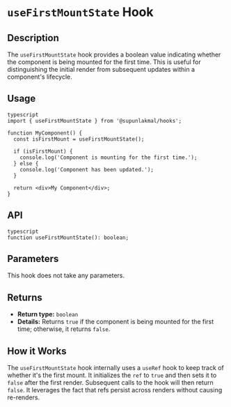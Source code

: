 # `useFirstMountState` Hook

## Description

The `useFirstMountState` hook provides a boolean value indicating whether the component is being mounted for the first time. This is useful for distinguishing the initial render from subsequent updates within a component's lifecycle.

## Usage

```
typescript
import { useFirstMountState } from '@supunlakmal/hooks';

function MyComponent() {
  const isFirstMount = useFirstMountState();

  if (isFirstMount) {
    console.log('Component is mounting for the first time.');
  } else {
    console.log('Component has been updated.');
  }

  return <div>My Component</div>;
}
```

## API

```
typescript
function useFirstMountState(): boolean;
```

## Parameters

This hook does not take any parameters.

## Returns

- **Return type:** `boolean`
- **Details:** Returns `true` if the component is being mounted for the first time; otherwise, it returns `false`.

## How it Works

The `useFirstMountState` hook internally uses a `useRef` hook to keep track of whether it's the first mount. It initializes the `ref` to `true` and then sets it to `false` after the first render. Subsequent calls to the hook will then return `false`. It leverages the fact that refs persist across renders without causing re-renders.
